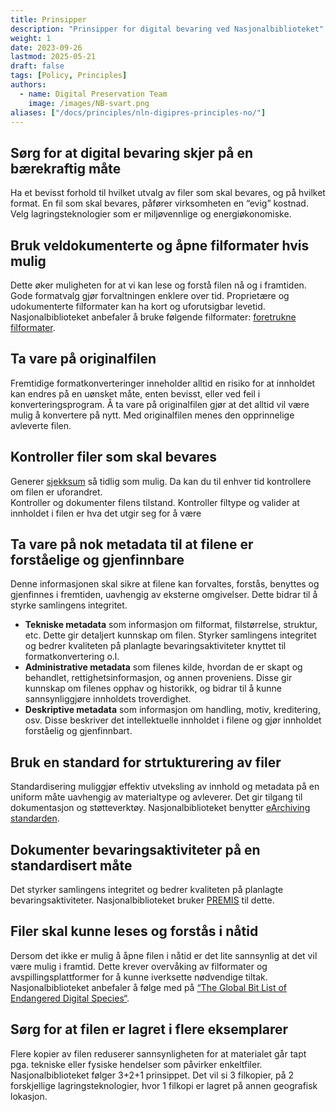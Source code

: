 ```yaml
---
title: Prinsipper
description: "Prinsipper for digital bevaring ved Nasjonalbiblioteket"
weight: 1
date: 2023-09-26
lastmod: 2025-05-21
draft: false
tags: [Policy, Principles]
authors: 
  - name: Digital Preservation Team
    image: /images/NB-svart.png
aliases: ["/docs/principles/nln-digipres-principles-no/"]
---
```


## Sørg for at digital bevaring skjer på en bærekraftig måte

Ha et bevisst forhold til hvilket utvalg av filer som skal bevares, og på hvilket format. 
En fil som skal bevares, påfører virksomheten en “evig” kostnad. 
Velg lagringsteknologier som er miljøvennlige og energiøkonomiske.

## Bruk veldokumenterte og åpne filformater hvis mulig

Dette øker muligheten for at vi kan lese og forstå filen nå og i framtiden.
Gode formatvalg gjør forvaltningen enklere over tid.
Proprietære og udokumenterte filformater kan ha kort og uforutsigbar levetid.
Nasjonalbiblioteket anbefaler å bruke følgende filformater: [foretrukne filformater](/docs/formats/ "Linken til dokumentet med liste over foretrukne filformater").

## Ta vare på originalfilen

Fremtidige formatkonverteringer inneholder alltid en risiko for at innholdet kan endres på en uønsket måte, enten bevisst, eller ved feil i konverteringsprogram.
Å ta vare på originalfilen gjør at det alltid vil være mulig å konvertere på nytt.
Med originalfilen menes den opprinnelige avleverte filen.

## Kontroller filer som skal bevares

Generer [sjekksum](https://no.wikipedia.org/wiki/Sjekksum "Nærmere beskrivelse av hva en sjekksum er") så tidlig som mulig. 
Da kan du til enhver tid kontrollere om filen er uforandret.  
Kontroller og dokumenter filens tilstand. 
Kontroller filtype og valider at innholdet i filen er hva det utgir seg for å være

## Ta vare på nok metadata til at filene er forståelige og gjenfinnbare

Denne informasjonen skal sikre at filene kan forvaltes, forstås, benyttes og gjenfinnes i fremtiden, uavhengig av eksterne omgivelser. 
Dette bidrar til å styrke samlingens integritet.

- **Tekniske metadata** som informasjon om filformat, filstørrelse, struktur, etc.
  Dette gir detaljert kunnskap om filen.
  Styrker samlingens integritet og bedrer kvaliteten på planlagte bevaringsaktiviteter knyttet til formatkonvertering o.l.
- **Administrative metadata** som filenes kilde, hvordan de er skapt og behandlet, rettighetsinformasjon, og annen proveniens.
  Disse gir kunnskap om filenes opphav og historikk, og bidrar til å kunne sannsynliggjøre innholdets troverdighet.
- **Deskriptive metadata** som informasjon om handling, motiv, kreditering, osv.
  Disse beskriver det intellektuelle innholdet i filene og gjør innholdet forståelig og gjenfinnbart.

## Bruk en standard for strtukturering av filer

Standardisering muliggjør effektiv utveksling av innhold og metadata på en uniform måte uavhengig av materialtype og avleverer. 
Det gir tilgang til dokumentasjon og støtteverktøy. Nasjonalbiblioteket benytter [eArchiving](https://eark.online/ "Offisiell nettsiden for E-ARK") [standarden](https://dilcis.eu/specifications "Spesifikasjoner og rettningslinjer for E-ARK med mer").

## Dokumenter bevaringsaktiviteter på en standardisert måte

Det styrker samlingens integritet og bedrer kvaliteten på planlagte bevaringsaktiviteter.
Nasjonalbiblioteket bruker [PREMIS](https://www.loc.gov/standards/premis/ "Offisiell nettside for PREMIS") til dette.

## Filer skal kunne leses og forstås i nåtid

Dersom det ikke er mulig å åpne filen i nåtid er det lite sannsynlig at det vil være mulig i framtid. 
Dette krever overvåking av filformater og avspillingsplattformer for å kunne iverksette nødvendige tiltak. 
Nasjonalbiblioteket anbefaler å følge med på [“The Global Bit List of Endangered Digital Species“](https://www.dpconline.org/digipres/champion-digital-preservation/bit-list "The Global 'Bit List' of Endangered Digital Species").

## Sørg for at filen er lagret i flere eksemplarer

Flere kopier av filen reduserer sannsynligheten for at materialet går tapt pga. tekniske eller fysiske hendelser som påvirker enkeltfiler. 
Nasjonalbiblioteket følger 3+2+1 prinsippet. Det vil si 3 filkopier, på 2 forskjellige lagringsteknologier, hvor 1 filkopi er lagret på annen geografisk lokasjon.
